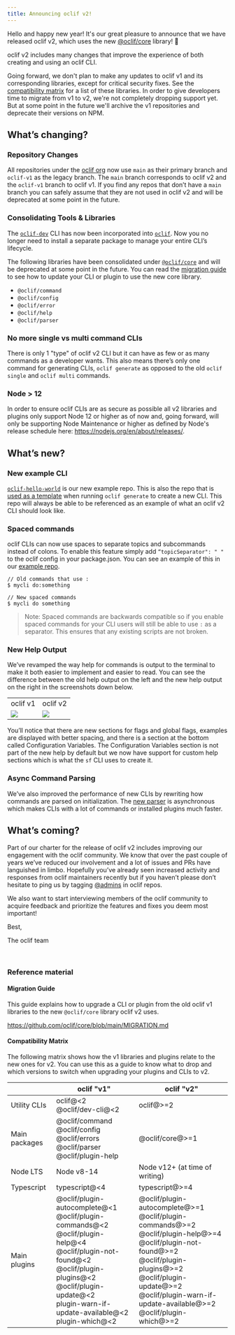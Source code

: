 ```yaml
---
title: Announcing oclif v2!
---
```


Hello and happy new year! It's our great pleasure to announce that we have released oclif v2, which uses the new [@oclif/core](https://github.com/oclif/core) library! 🎉

oclif v2 includes many changes that improve the experience of both creating and using an oclif CLI.

Going forward, we don't plan to make any updates to oclif v1 and its corresponding libraries, except for critical security fixes. See the [compatibility matrix](#Compatibility-Matrix) for a list of these libraries. In order to give developers time to migrate from v1 to v2, we're not completely dropping support yet. But at some point in the future we'll archive the v1 repositories and deprecate their versions on NPM.

## What’s changing?

### Repository Changes

All repositories under the [oclif org](https://github.com/oclif/) now use `main` as their primary branch and `oclif-v1` as the legacy branch. The `main`  branch corresponds to oclif v2 and the `oclif-v1` branch to oclif v1. If you find any repos that don’t have a `main` branch you can safely assume that they are not used in oclif v2 and will be deprecated at some point in the future.

### Consolidating Tools & Libraries

The [`oclif-dev`](https://github.com/oclif/dev-cli) CLI has now been incorporated into [`oclif`](https://github.com/oclif/oclif). Now you no longer need to install a separate package to manage your entire CLI’s lifecycle.

The following libraries have been consolidated under [`@oclif/core`](https://github.com/oclif/core) and will be deprecated at some point in the future. You can read the [migration guide](https://github.com/oclif/core/blob/main/MIGRATION.md) to see how to update your CLI or plugin to use the new core library.

* `@oclif/command`
* `@oclif/config`
* `@oclif/error`
* `@oclif/help`
* `@oclif/parser`

### No more single vs multi command CLIs

There is only 1 "type" of oclif v2 CLI but it can have as few or as many commands as a developer wants. This also means there’s only one command for generating CLIs, `oclif generate` as opposed to the old `oclif single` and `oclif multi` commands.

### Node > 12

In order to ensure oclif CLIs are as secure as possible all v2 libraries and plugins only support Node 12 or higher as of now and, going forward, will only be supporting Node Maintenance or higher as defined by Node's release schedule here: https://nodejs.org/en/about/releases/.

## What’s new?

### New example CLI

[`oclif-hello-world`](https://github.com/oclif/hello-world/) is our new example repo. This is also the repo that is [used as a template](https://github.com/oclif/oclif/blob/edc6616e51/src/generators/cli.ts#L74) when running `oclif generate` to create a new CLI. This repo will always be able to be referenced as an example of what an oclif v2 CLI should look like.

### Spaced commands

oclif CLIs can now use spaces to separate topics and subcommands instead of colons. To enable this feature simply add `“topicSeparator": " "` to the oclif config in your package.json. You can see an example of this in our [example repo](https://github.com/oclif/hello-world/blob/main/package.json#L55).

```
// Old commands that use :
$ mycli do:something
```
```
// New spaced commands
$ mycli do something
```

> Note: Spaced commands are backwards compatible so if you enable spaced commands for your CLI users will still be able to use `:` as a separator. This ensures that any existing scripts are not broken.

### New Help Output

We’ve revamped the way help for commands is output to the terminal to make it both easier to implement and easier to read. You can see the difference between the old help output on the left and the new help output on the right in the screenshots down below.

<table border="0">
 <tr>
    <td>oclif v1</td>
    <td>oclif v2</td>
 </tr>
 <tr>
    <td><img src="/img/2022-01-12-announcing-oclif-v2/sfdx-help.png"/></td>
    <td><img src="/img/2022-01-12-announcing-oclif-v2/sf-help.png"/></td>
 </tr>
</table>

You’ll notice that there are new sections for flags and global flags, examples are displayed with better spacing, and there is a section at the bottom called Configuration Variables. The Configuration Variables section is not part of the new help by default but we now have support for custom help sections which is what the `sf` CLI uses to create it.

### Async Command Parsing

We’ve also improved the performance of new CLIs by rewriting how commands are parsed on initialization. The [new parser](https://github.com/oclif/core/blob/main/src/parser/parse.ts) is asynchronous which makes CLIs with a lot of commands or installed  plugins much faster.

## What’s coming?

Part of our charter for the release of oclif v2 includes improving our engagement with the oclif community. We know that over the past couple of years we’ve reduced our involvement and a lot of issues and PRs have languished in limbo. Hopefully you’ve already seen increased activity and responses from oclif maintainers recently but if you haven’t please don’t hesitate to ping us by tagging [@admins](https://github.com/orgs/oclif/teams/admins) in oclif repos.

We also want to start interviewing members of the oclif community to acquire feedback and prioritize the features and fixes you deem most important!

Best,

The oclif team

<br/>

### Reference material 

#### Migration Guide

This guide explains how to upgrade a CLI or plugin from the old oclif v1 libraries to the new `@oclif/core` library oclif v2 uses.

https://github.com/oclif/core/blob/main/MIGRATION.md

#### Compatibility Matrix

The following matrix shows how the v1 libraries and plugins relate to the new ones for v2. You can use this as a guide to know what to drop and which versions to switch when upgrading your plugins and CLIs to v2.

| | oclif "v1" | oclif "v2" |
| - | - | -|
| Utility CLIs | oclif@<2<br/>@oclif/dev-cli@<2 | oclif@>=2
| Main packages | @oclif/command<br/>@oclif/config<br/>@oclif/errors<br/>@oclif/parser<br/>@oclif/plugin-help<br/> | @oclif/core@>=1
| Node LTS | Node v8-14 | Node v12+ (at time of writing) |
| Typescript | typescript@<4 | typescript@>=4 |
| Main plugins | @oclif/plugin-autocomplete@<1<br/>@oclif/plugin-commands@<2<br/>@oclif/plugin-help@<4<br/>@oclif/plugin-not-found@<2<br/>@oclif/plugin-plugins@<2<br/>@oclif/plugin-update@<2<br/>plugin-warn-if-update-available@<2<br/>plugin-which@<2<br/> | @oclif/plugin-autocomplete@>=1<br/>@oclif/plugin-commands@>=2<br/>@oclif/plugin-help@>=4<br/>@oclif/plugin-not-found@>=2<br/>@oclif/plugin-plugins@>=2<br/>@oclif/plugin-update@>=2<br/>@oclif/plugin-warn-if-update-available@>=2<br/>@oclif/plugin-which@>=2<br/> |

